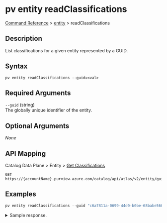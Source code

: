# pv entity readClassifications
[Command Reference](../../../README.md#command-reference) > [entity](./main.md) > readClassifications

## Description
List classifications for a given entity represented by a GUID.

## Syntax
```
pv entity readClassifications --guid=<val>
```

## Required Arguments
`--guid` (string)  
The globally unique identifier of the entity.

## Optional Arguments
*None*

## API Mapping
Catalog Data Plane > Entity > [Get Classifications](https://docs.microsoft.com/en-us/rest/api/purview/catalogdataplane/entity/get-classifications)
```
GET https://{accountName}.purview.azure.com/catalog/api/atlas/v2/entity/guid/{guid}/classifications
```

## Examples
```powershell
pv entity readClassifications --guid "c6a7811a-0699-44d0-b0be-68babe560ab2"
```

<details><summary>Sample response.</summary>
<p>

```json
{
    "list": [
        {
            "entityGuid": "c6a7811a-0699-44d0-b0be-68babe560ab2",
            "entityStatus": "ACTIVE",
            "lastModifiedTS": "1",
            "source": "LabelService",
            "typeName": "Microsoft.Label.9FBDE396_1A24_4C79_8EDF_9254A0F35055"
        },
        {
            "attributes": {
                "confidence": null
            },
            "entityGuid": "c6a7811a-0699-44d0-b0be-68babe560ab2",
            "entityStatus": "ACTIVE",
            "lastModifiedTS": "1",
            "typeName": "MICROSOFT.GOVERNMENT.AUSTRIA.TAX.IDENTIFICATION.NUMBER"
        },
        {
            "attributes": {
                "confidence": null
            },
            "entityGuid": "c6a7811a-0699-44d0-b0be-68babe560ab2",
            "entityStatus": "ACTIVE",
            "lastModifiedTS": "1",
            "typeName": "MICROSOFT.GOVERNMENT.AUSTRALIA.COMPANY.NUMBER"
        },
        {
            "attributes": {
                "certifiedBy": "Taygan Rifat",
                "endorsement": "Certified"
            },
            "entityGuid": "c6a7811a-0699-44d0-b0be-68babe560ab2",
            "entityStatus": "ACTIVE",
            "lastModifiedTS": "2",
            "typeName": "MICROSOFT.POWERBI.ENDORSEMENT"
        },
        {
            "attributes": {
                "confidence": null
            },
            "entityGuid": "c6a7811a-0699-44d0-b0be-68babe560ab2",
            "entityStatus": "ACTIVE",
            "lastModifiedTS": "1",
            "typeName": "MICROSOFT.FINANCIAL.US.ABA_ROUTING_NUMBER"
        }
    ],
    "pageSize": 5,
    "sortType": "NONE",
    "startIndex": 0,
    "totalCount": 5
}
```
</p>
</details>